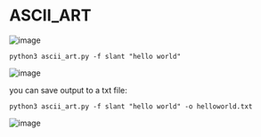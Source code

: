 # ASCII_ART

![image](https://github.com/c1ph3rm4st3r/ASCII_ART/assets/66146701/66c85d49-2fd9-468b-9742-0e6ffc32de27)

```
python3 ascii_art.py -f slant "hello world" 
```

![image](https://github.com/c1ph3rm4st3r/ASCII_ART/assets/66146701/3ff9e06e-304e-49ed-a8b8-b7ca5abc7322)

you can save output to a txt file:

```
python3 ascii_art.py -f slant "hello world" -o helloworld.txt
```


![image](https://github.com/c1ph3rm4st3r/ASCII_ART/assets/66146701/c674b287-0153-45b2-97d4-f63fde93af6c)
